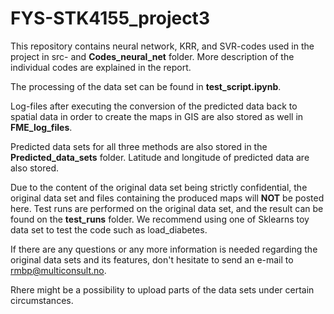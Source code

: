 # FYS-STK4155_project3

This repository contains neural network, KRR, and SVR-codes used in the project in src- and <strong>Codes_neural_net</strong> folder.
More description of the individual codes are explained in the report.

The processing of the data set can be found in <strong>test_script.ipynb</strong>.

Log-files after executing the conversion of the predicted data back to spatial data in order to create the maps in
GIS are also stored as well in <strong>FME_log_files</strong>.

Predicted data sets for all three methods are also stored in the <strong>Predicted_data_sets</strong> folder. Latitude and longitude
of predicted data are also stored.

Due to the content of the original data set being strictly confidential, the original data set and files containing the produced maps will 
<strong>NOT</strong> be posted here. Test runs are performed on the original data set, and the result can be found on
the <strong>test_runs</strong> folder. We recommend using one of Sklearns toy data set to test the code such as
load_diabetes. 

If there are any questions or any more information is needed regarding the original data sets and its features, don't hesitate to send
an e-mail to rmbp@multiconsult.no.

Rhere might be a possibility to upload parts of the data sets under certain circumstances.

